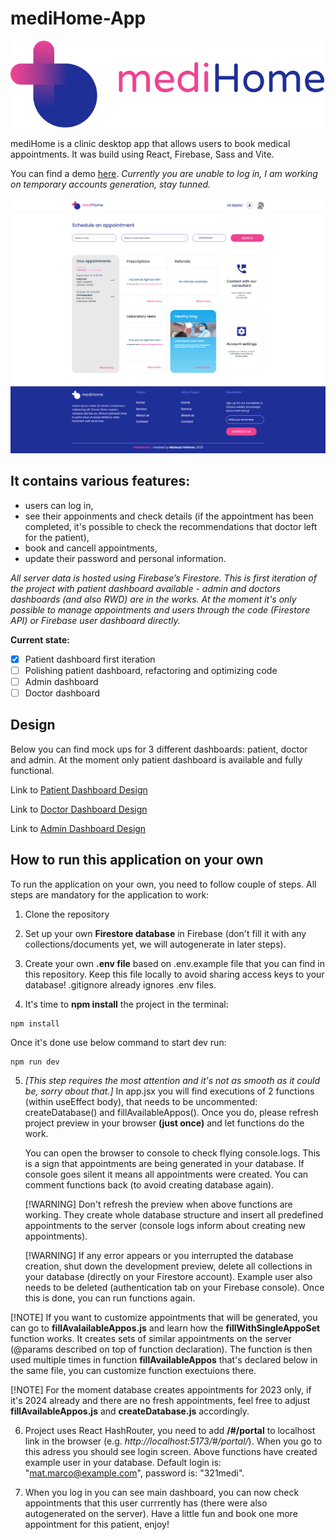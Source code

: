 # mediHome-App

![Application logo](images/logo-mediHome-big.svg)

mediHome is a clinic desktop app that allows users to book medical appointments. It was build using React, Firebase, Sass and Vite.

You can find a demo [here](https://medihome111.netlify.app/#/portal). _Currently you are unable to log in, I am working on temporary accounts generation, stay tunned._

![Screenshot of application main view](images/dashboard_preview_scr.png)

## It contains various features:

- users can log in,
- see their appoinments and check details (if the appointment has been completed, it's possible to check the recommendations that doctor left for the patient),
- book and cancell appointments,
- update their password and personal information.

_All server data is hosted using Firebase’s Firestore. This is first iteration of the project with patient dashboard available - admin and doctors dashboards (and also RWD) are in the works. At the moment it's only possible to manage appointments and users through the code (Firestore API) or Firebase user dashboard directly._

**Current state:**

- [x] Patient dashboard first iteration
- [ ] Polishing patient dashboard, refactoring and optimizing code
- [ ] Admin dashboard
- [ ] Doctor dashboard

## Design

Below you can find mock ups for 3 different dashboards: patient, doctor and admin. At the moment only patient dashboard is available and fully functional.

Link to [Patient Dashboard Design](https://xd.adobe.com/view/c4e766c5-ed9d-4288-bb68-28f81215e99a-91b4/)

Link to [Doctor Dashboard Design](https://xd.adobe.com/view/89d1a1ea-2062-480c-a126-6c6f6e8d0709-dc82/)

Link to [Admin Dashboard Design](https://xd.adobe.com/view/0bba04bf-2fe9-4e81-bcbf-cbb93090a705-5ee9/)

## How to run this application on your own

To run the application on your own, you need to follow couple of steps. All steps are mandatory for the application to work:

1. Clone the repository

2. Set up your own **Firestore database** in Firebase (don't fill it with any collections/documents yet, we will autogenerate in later steps).

3. Create your own **.env file** based on .env.example file that you can find in this repository. Keep this file locally to avoid sharing access keys to your database! .gitignore already ignores .env files.

4. It's time to **npm install** the project in the terminal:

```
npm install
```

Once it's done use below command to start dev run:

```
npm run dev
```

5. _[This step requires the most attention and it's not as smooth as it could be, sorry about that.]_ In app.jsx you will find executions of 2 functions (within useEffect body), that needs to be uncommented: createDatabase() and fillAvailableAppos(). Once you do, please refresh project preview in your browser **(just once)** and let functions do the work.

   You can open the browser to console to check flying console.logs. This is a sign that appointments are being generated in your database. If console goes silent it means all appointments were created. You can comment functions back (to avoid creating database again).

   [!WARNING]
   Don't refresh the preview when above functions are working. They create whole database structure and insert all predefined appointments to the server (console logs inform about creating new appointments).

   [!WARNING]
   If any error appears or you interrupted the database creation, shut down the development preview, delete all collections in your database (directly on your Firestore account). Example user also needs to be deleted (authentication tab on your Firebase console). Once this is done, you can run functions again.

[!NOTE]
If you want to customize appointments that will be generated, you can go to **fillAvalailableAppos.js** and learn how the **fillWithSingleAppoSet** function works. It creates sets of similar appointments on the server (@params described on top of function declaration). The function is then used multiple times in function **fillAvailableAppos** that's declared below in the same file, you can customize function exectuions there.

[!NOTE]
For the moment database creates appointments for 2023 only, if it's 2024 already and there are no fresh appointments, feel free to adjust **fillAvailableAppos.js** and **createDatabase.js** accordingly.

6. Project uses React HashRouter, you need to add **/#/portal** to localhost link in the browser (e.g. _http://localhost:5173/#/portal/_). When you go to this adress you should see login screen. Above functions have created example user in your database. Default login is: "mat.marco@example.com", password is: "321medi".

7. When you log in you can see main dashboard, you can now check appointments that this user currrently has (there were also autogenerated on the server). Have a little fun and book one more appointment for this patient, enjoy!
